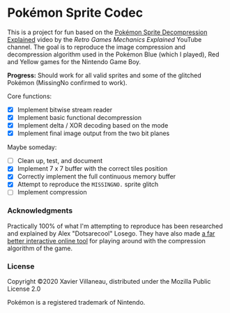 # Pokémon Sprite Codec

This is a project for fun based on the [Pokémon Sprite Decompression Explained]
video by the _Retro Games Mechanics Explained_ YouTube channel. The goal is to
reproduce the image compression and decompression algorithm used in the
Pokémon Blue (which I played), Red and Yellow games for the Nintendo Game Boy.

**Progress:** Should work for all valid sprites and some of the glitched
Pokémon (MissingNo confirmed to work).

Core functions:
- [x] Implement bitwise stream reader
- [x] Implement basic functional decompression
- [x] Implement delta / XOR decoding based on the mode
- [x] Implement final image output from the two bit planes

Maybe someday:
- [ ] Clean up, test, and document
- [x] Implement 7 x 7 buffer with the correct tiles position
- [x] Correctly implement the full continuous memory buffer
- [x] Attempt to reproduce the `MISSINGNO.` sprite glitch
- [ ] Implement compression

### Acknowledgments

Practically 100% of what I'm attempting to reproduce has been researched and
explained by Alex "Dotsarecool" Losego. They have also made [a far better
interactive online tool][rgme-decompress] for playing around with the
compression algorithm of the game.

### License

Copyright ©2020 Xavier Villaneau,
distributed under the Mozilla Public License 2.0

Pokémon is a registered trademark of Nintendo.

[Pokémon Sprite Decompression Explained]: https://youtu.be/aF1Yw_wu2cM
[rgme-decompress]: http://www.dotsarecool.com/rgme/tech/gen1decompress.html
